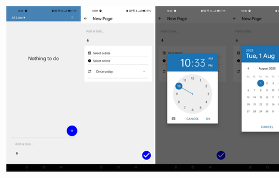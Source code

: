 <div style="display:flex;">
   <img src="IMG-20231125-WA0014.jpg" alt="Image 1" width="200" />
   <img src="IMG-20231125-WA0016.jpg" alt="Image 2" width="200" />
   <img src="IMG-20231125-WA0015.jpg" alt="Image 3" width="200" />
   <img src="IMG-20231125-WA0017.jpg" alt="Image 4" width="200" />
</div>
